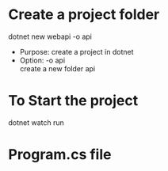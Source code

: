 # Create a project folder
dotnet new webapi -o api 

- Purpose: create a project in dotnet
- Option: -o api   
  create a new folder api 

# To Start the project
dotnet watch run

# Program.cs file
 